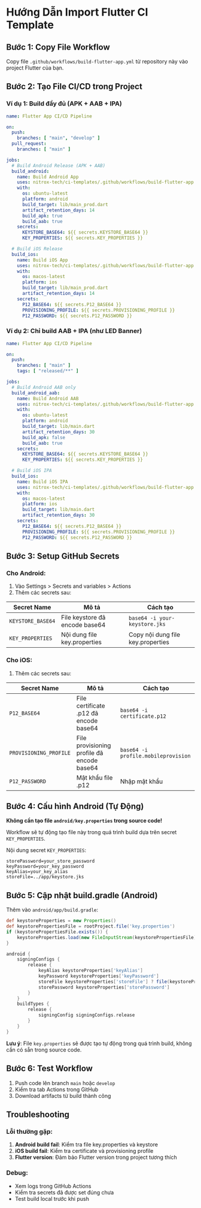 # Hướng Dẫn Import Flutter CI Template

## Bước 1: Copy File Workflow

Copy file `.github/workflows/build-flutter-app.yml` từ repository này vào project Flutter của bạn.

## Bước 2: Tạo File CI/CD trong Project

### Ví dụ 1: Build đầy đủ (APK + AAB + IPA)

```yaml
name: Flutter App CI/CD Pipeline

on:
  push:
    branches: [ "main", "develop" ]
  pull_request:
    branches: [ "main" ]

jobs:
  # Build Android Release (APK + AAB)
  build_android:
    name: Build Android App
    uses: nitrox-tech/ci-templates/.github/workflows/build-flutter-app.yml@master
    with:
      os: ubuntu-latest
      platform: android
      build_target: lib/main_prod.dart
      artifact_retention_days: 14
      build_apk: true
      build_aab: true
    secrets:
      KEYSTORE_BASE64: ${{ secrets.KEYSTORE_BASE64 }}
      KEY_PROPERTIES: ${{ secrets.KEY_PROPERTIES }}

  # Build iOS Release
  build_ios:
    name: Build iOS App
    uses: nitrox-tech/ci-templates/.github/workflows/build-flutter-app.yml@master
    with:
      os: macos-latest
      platform: ios
      build_target: lib/main_prod.dart
      artifact_retention_days: 14
    secrets:
      P12_BASE64: ${{ secrets.P12_BASE64 }}
      PROVISIONING_PROFILE: ${{ secrets.PROVISIONING_PROFILE }}
      P12_PASSWORD: ${{ secrets.P12_PASSWORD }}
```

### Ví dụ 2: Chỉ build AAB + IPA (như LED Banner)

```yaml
name: Flutter App CI/CD Pipeline

on:
  push:
    branches: [ "main" ]
    tags: [ "released/**" ]

jobs:
  # Build Android AAB only
  build_android_aab:
    name: Build Android AAB
    uses: nitrox-tech/ci-templates/.github/workflows/build-flutter-app.yml@master
    with:
      os: ubuntu-latest
      platform: android
      build_target: lib/main.dart
      artifact_retention_days: 30
      build_apk: false
      build_aab: true
    secrets:
      KEYSTORE_BASE64: ${{ secrets.KEYSTORE_BASE64 }}
      KEY_PROPERTIES: ${{ secrets.KEY_PROPERTIES }}

  # Build iOS IPA
  build_ios:
    name: Build iOS IPA
    uses: nitrox-tech/ci-templates/.github/workflows/build-flutter-app.yml@master
    with:
      os: macos-latest
      platform: ios
      build_target: lib/main.dart
      artifact_retention_days: 30
    secrets:
      P12_BASE64: ${{ secrets.P12_BASE64 }}
      PROVISIONING_PROFILE: ${{ secrets.PROVISIONING_PROFILE }}
      P12_PASSWORD: ${{ secrets.P12_PASSWORD }}
```

## Bước 3: Setup GitHub Secrets

### Cho Android:
1. Vào Settings > Secrets and variables > Actions
2. Thêm các secrets sau:

| Secret Name | Mô tả | Cách tạo |
|-------------|-------|----------|
| `KEYSTORE_BASE64` | File keystore đã encode base64 | `base64 -i your-keystore.jks` |
| `KEY_PROPERTIES` | Nội dung file key.properties | Copy nội dung file key.properties |

### Cho iOS:
1. Thêm các secrets sau:

| Secret Name | Mô tả | Cách tạo |
|-------------|-------|----------|
| `P12_BASE64` | File certificate .p12 đã encode base64 | `base64 -i certificate.p12` |
| `PROVISIONING_PROFILE` | File provisioning profile đã encode base64 | `base64 -i profile.mobileprovision` |
| `P12_PASSWORD` | Mật khẩu file .p12 | Nhập mật khẩu |

## Bước 4: Cấu hình Android (Tự Động)

**Không cần tạo file `android/key.properties` trong source code!**

Workflow sẽ tự động tạo file này trong quá trình build dựa trên secret `KEY_PROPERTIES`.

Nội dung secret `KEY_PROPERTIES`:

```properties
storePassword=your_store_password
keyPassword=your_key_password
keyAlias=your_key_alias
storeFile=../app/keystore.jks
```

## Bước 5: Cập nhật build.gradle (Android)

Thêm vào `android/app/build.gradle`:

```gradle
def keystoreProperties = new Properties()
def keystorePropertiesFile = rootProject.file('key.properties')
if (keystorePropertiesFile.exists()) {
    keystoreProperties.load(new FileInputStream(keystorePropertiesFile))
}

android {
    signingConfigs {
        release {
            keyAlias keystoreProperties['keyAlias']
            keyPassword keystoreProperties['keyPassword']
            storeFile keystoreProperties['storeFile'] ? file(keystoreProperties['storeFile']) : null
            storePassword keystoreProperties['storePassword']
        }
    }
    buildTypes {
        release {
            signingConfig signingConfigs.release
        }
    }
}
```

**Lưu ý**: File `key.properties` sẽ được tạo tự động trong quá trình build, không cần có sẵn trong source code.

## Bước 6: Test Workflow

1. Push code lên branch `main` hoặc `develop`
2. Kiểm tra tab Actions trong GitHub
3. Download artifacts từ build thành công

## Troubleshooting

### Lỗi thường gặp:

1. **Android build fail**: Kiểm tra file key.properties và keystore
2. **iOS build fail**: Kiểm tra certificate và provisioning profile
3. **Flutter version**: Đảm bảo Flutter version trong project tương thích

### Debug:

- Xem logs trong GitHub Actions
- Kiểm tra secrets đã được set đúng chưa
- Test build local trước khi push
